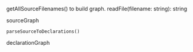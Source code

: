 
getAllSourceFilenames() to build graph.
    readFile(filename: string): string

sourceGraph

    parseSourceToDeclarations()

declarationGraph

